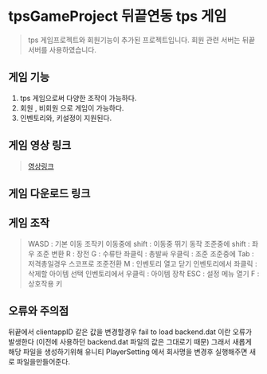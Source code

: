 # tpsGameProject 뒤끝연동 tps 게임 
> tps 게임프로젝트와 회원기능이 추가된 프로젝트입니다.
> 회원 관련 서버는 뒤끝 서버를 사용하였습니다.

## 게임 기능
1. tps 게임으로써 다양한 조작이 가능하다.
2. 회원 , 비회원 으로 게임이 가능하다.
3. 인벤토리와, 키설정이 지원된다.

## 게임 영상 링크
> [영상링크](https://www.youtube.com/watch?v=4NNA7Mjzvtg)
## 게임 다운로드 링크

## 게임 조작
> WASD : 기본 이동 조작키
> 이동중에 shift : 이동중 뛰기 동작
> 조준중에 shift : 좌우 조준 변환
> R : 장전
> G : 수류탄
> 좌클릭 : 총발싸
> 우클릭 : 조준
> 조준중에 Tab : 저격총일경우 스코프로 조준전환
> M : 인벤토리 열고 닫기
> 인벤토리에서 좌클릭 : 삭제할 아이템 선택
> 인벤토리에서 우클릭 : 아이템 장착
> ESC : 설정 메뉴 열기
> F : 상호작용 키

## 오류와 주의점
뒤끝에서  clientappID 같은 값을 변경할경우 fail to load backend.dat 이란 오류가 발생한다 (이전에 사용하던 backend.dat 파일의 값은 그대로기 때문)
그래서 새롭게 해당 파일을 생성하기위해 유니티 PlayerSetting 에서 회사명을 변경후 실행해주면 새로 파일을만들어준다.
